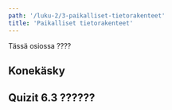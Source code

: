 ```yaml
---
path: '/luku-2/3-paikalliset-tietorakenteet'
title: 'Paikalliset tietorakenteet'
---
```


<div>
<lead>Tässä osiossa ????</lead>
</div>

## Konekäsky

## Quizit 6.3 ??????
<!-- quiz 6.3.??  ????? -->

<div><quiznator id="5caf0493fd9fd71425c6d6c6"></quiznator></div>
